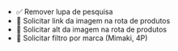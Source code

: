 * ✅ Remover lupa de pesquisa 
* 🔲 Solicitar link da imagem na rota de produtos
* 🔲 Solicitar alt da imagem na rota de produtos
* 🔲 Solicitar filtro por marca (Mimaki, 4P)